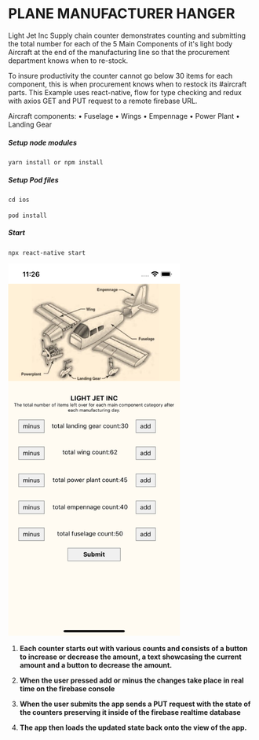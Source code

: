 # PLANE MANUFACTURER HANGER

Light Jet Inc Supply chain counter demonstrates counting and submitting the total number for each of the 5 Main Components of it's light body Aircraft at the end of the manufacturing line so that the procurement department knows when to re-stock.

To insure productivity the counter cannot go below 30 items for each component, this is when procurement knows when to restock its #aircraft parts.
This Example uses react-native, flow for type checking and redux with axios GET and PUT request to a remote firebase URL.

Aircraft components:
• Fuselage 
• Wings 
• Empennage 
• Power Plant 
• Landing Gear

##### Setup node modules

```
yarn install or npm install
```

##### Setup Pod files

```
cd ios

pod install
```

##### Start

```
npx react-native start
```

<img src="./assets/image.png" width="350" alt="./assets/image.png">

1. **Each counter starts out with various counts and consists of a button to increase or decrease the amount, a text showcasing the current amount and a button to decrease the amount.**

2. **When the user pressed add or minus the changes take place in real time on the firebase console**

3. **When the user submits the app sends a PUT request with the state of the counters preserving it inside of the firebase realtime database**

4. **The app then loads the updated state back onto the view of the app.**
